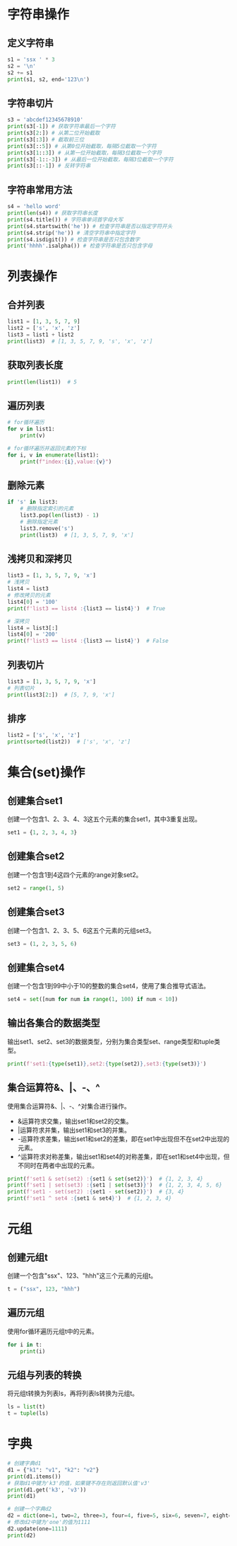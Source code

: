 字符串操作
=====

定义字符串
----


```python
s1 = 'ssx ' * 3
s2 = '\n'
s2 += s1
print(s1, s2, end='123\n')
```

字符串切片
-----


```python
s3 = 'abcdef12345678910'
print(s3[-1]) # 获取字符串最后一个字符
print(s3[2:]) # 从第二位开始截取
print(s3[:3]) # 截取前三位
print(s3[::5]) # 从第0位开始截取，每隔5位截取一个字符
print(s3[1::3]) # 从第一位开始截取，每隔3位截取一个字符
print(s3[-1::-3]) # 从最后一位开始截取，每隔3位截取一个字符
print(s3[::-1]) # 反转字符串
```

字符串常用方法
-------


```python
s4 = 'hello word'
print(len(s4)) # 获取字符串长度
print(s4.title()) # 字符串单词首字母大写
print(s4.startswith('he')) # 检查字符串是否以指定字符开头
print(s4.strip('he')) # 清空字符串中指定字符
print(s4.isdigit()) # 检查字符串是否只包含数字
print('hhhh'.isalpha()) # 检查字符串是否只包含字母
```

列表操作
====

合并列表
----


```python
list1 = [1, 3, 5, 7, 9]
list2 = ['s', 'x', 'z']
list3 = list1 + list2
print(list3)  # [1, 3, 5, 7, 9, 's', 'x', 'z']
```

获取列表长度
------


```python
print(len(list1))  # 5
```

遍历列表
----


```python
# for循环遍历
for v in list1:
    print(v)

# for循环遍历并返回元素的下标
for i, v in enumerate(list1):
    print(f"index:{i},value:{v}")
```

删除元素
----


```python
if 's' in list3:
    # 删除指定索引的元素
    list3.pop(len(list3) - 1)
    # 删除指定元素
    list3.remove('s')
    print(list3)  # [1, 3, 5, 7, 9, 'x']
```

浅拷贝和深拷贝
-------


```python
list3 = [1, 3, 5, 7, 9, 'x']
# 浅拷贝
list4 = list3
# 修改拷贝的元素
list4[0] = '100'
print(f'list3 == list4 :{list3 == list4}')  # True

# 深拷贝
list4 = list3[:]
list4[0] = '200'
print(f'list3 == list4 :{list3 == list4}')  # False
```

列表切片
----


```python
list3 = [1, 3, 5, 7, 9, 'x']
# 列表切片
print(list3[2:])  # [5, 7, 9, 'x']
```

排序
--


```python
list2 = ['s', 'x', 'z']
print(sorted(list2))  # ['s', 'x', 'z']
```

# 集合(set)操作
## 创建集合set1
创建一个包含1、2、3、4、3这五个元素的集合set1，其中3重复出现。

```python
set1 = {1, 2, 3, 4, 3}
```

## 创建集合set2
创建一个包含1到4这四个元素的range对象set2。

```python
set2 = range(1, 5)
```

## 创建集合set3
创建一个包含1、2、3、5、6这五个元素的元组set3。

```python
set3 = (1, 2, 3, 5, 6)
```

## 创建集合set4
创建一个包含1到99中小于10的整数的集合set4，使用了集合推导式语法。

```python
set4 = set([num for num in range(1, 100) if num < 10])
```

## 输出各集合的数据类型
输出set1、set2、set3的数据类型，分别为集合类型set、range类型和tuple类型。

```python
print(f'set1:{type(set1)},set2:{type(set2)},set3:{type(set3)}')
```

## 集合运算符&、|、-、^
使用集合运算符&、|、-、^对集合进行操作。
- &运算符求交集，输出set1和set2的交集。
- |运算符求并集，输出set1和set3的并集。
- -运算符求差集，输出set1和set2的差集，即在set1中出现但不在set2中出现的元素。
- ^运算符求对称差集，输出set1和set4的对称差集，即在set1和set4中出现，但不同时在两者中出现的元素。

```python
print(f'set1 & set(set2) :{set1 & set(set2)}')  # {1, 2, 3, 4}
print(f'set1 | set(set3) :{set1 | set(set3)}')  # {1, 2, 3, 4, 5, 6}
print(f'set1 - set(set2) :{set1 - set(set2)}')  # {3, 4}
print(f'set1 ^ set4 :{set1 & set4}')  # {1, 2, 3, 4}
```

# 元组
## 创建元组t
创建一个包含"ssx"、123、"hhh"这三个元素的元组t。

```python
t = ("ssx", 123, "hhh")
```

## 遍历元组
使用for循环遍历元组t中的元素。

```python
for i in t:
    print(i)
```

## 元组与列表的转换
将元组t转换为列表ls，再将列表ls转换为元组t。

```python
ls = list(t)
t = tuple(ls)
```

# 字典
```python
# 创建字典d1
d1 = {"k1": "v1", "k2": "v2"}
print(d1.items())
# 获取d1中键为'k3'的值，如果键不存在则返回默认值'v3'
print(d1.get('k3', 'v3'))
print(d1)

# 创建一个字典d2
d2 = dict(one=1, two=2, three=3, four=4, five=5, six=6, seven=7, eight=8, nine=9, ten=10)
# 修改d2中键为'one'的值为1111
d2.update(one=1111)
print(d2)
```

